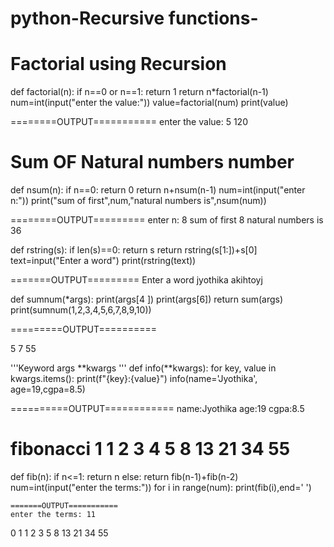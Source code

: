 # python-Recursive functions-
# Factorial using Recursion
def factorial(n):
    if n==0 or n==1:
        return 1
    return n*factorial(n-1)
num=int(input("enter the value:"))
value=factorial(num)
print(value)


========OUTPUT===========
enter the value: 5
120

# Sum OF Natural numbers number
def nsum(n):
    if n==0:
        return 0
    return n+nsum(n-1)
num=int(input("enter n:"))
print("sum of first",num,"natural numbers is",nsum(num))

========OUTPUT=========
enter n: 8
sum of first 8 natural numbers is 36


def rstring(s):
    if len(s)==0:
        return s
    return rstring(s[1:])+s[0]
text=input("Enter a word")
print(rstring(text))

=======OUTPUT=========
Enter a word jyothika
akihtoyj


def sumnum(*args):
    print(args[4 ])
    print(args[6])
    return sum(args)
print(sumnum(1,2,3,4,5,6,7,8,9,10))

=========OUTPUT==========

5
7
55




'''Keyword args **kwargs  '''
def info(**kwargs):
    for key, value in kwargs.items():
        print(f"{key}:{value}")
info(name='Jyothika', age=19,cgpa=8.5)


==========OUTPUT============
name:Jyothika
age:19
cgpa:8.5


# fibonacci 1 1 2 3 4 5 8 13 21 34 55
def fib(n):
    if n<=1:
        return n
    else:
        return fib(n-1)+fib(n-2)
num=int(input("enter the terms:"))
for i in range(num):
    print(fib(i),end=' ')

    =======OUTPUT===========
    enter the terms: 11
  0 1 1 2 3 5 8 13 21 34 55 



